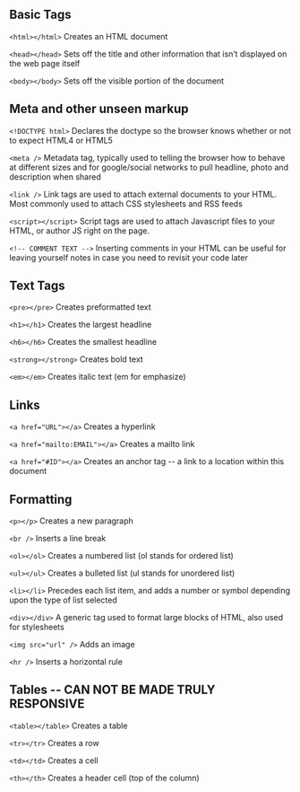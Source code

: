 ## Basic Tags

```<html></html>``` Creates an HTML document

```<head></head>``` Sets off the title and other information that isn’t displayed on the web page itself

```<body></body>``` Sets off the visible portion of the document

## Meta and other unseen markup

```<!DOCTYPE html>``` Declares the doctype so the browser knows whether or not to expect HTML4 or HTML5

```<meta />``` Metadata tag, typically used to telling the browser how to behave at different sizes and for google/social networks to pull headline, photo and description when shared

```<link />``` Link tags are used to attach external documents to your HTML. Most commonly used to attach CSS stylesheets and RSS feeds

```<script></script>``` Script tags are used to attach Javascript files to your HTML, or author JS right on the page.

```<!-- COMMENT TEXT -->``` Inserting comments in your HTML can be useful for leaving yourself notes in case you need to revisit your code later

## Text Tags

```<pre></pre>``` Creates preformatted text

```<h1></h1>``` Creates the largest headline

```<h6></h6>``` Creates the smallest headline

```<strong></strong>``` Creates bold text

```<em></em>``` Creates italic text (em for emphasize)


## Links
```<a href="URL"></a>``` Creates a hyperlink

```<a href="mailto:EMAIL"></a>``` Creates a mailto link

```<a href="#ID"></a>``` Creates an anchor tag -- a link to a location within this document


## Formatting

```<p></p>``` Creates a new paragraph

```<br />``` Inserts a line break

```<ol></ol>``` Creates a numbered list (ol stands for ordered list)

```<ul></ul>``` Creates a bulleted list (ul stands for unordered list)

```<li></li>``` Precedes each list item, and adds a number or symbol depending upon the type of list selected

```<div></div>``` A generic tag used to format large blocks of HTML, also used for stylesheets

```<img src="url" />``` Adds an image

```<hr />``` Inserts a horizontal rule


## Tables -- CAN NOT BE MADE TRULY RESPONSIVE

```<table></table>``` Creates a table

```<tr></tr>``` Creates a row

```<td></td>``` Creates a cell

```<th></th>``` Creates a header cell (top of the column)